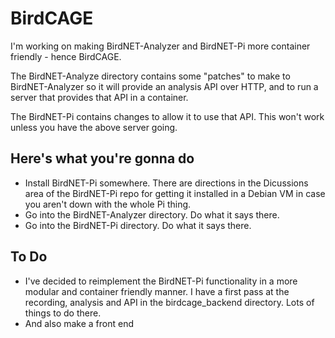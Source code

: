 # BirdCAGE
I'm working on making BirdNET-Analyzer and BirdNET-Pi more container friendly - hence BirdCAGE.

The BirdNET-Analyze directory contains some "patches" to make to BirdNET-Analyzer so it will provide an analysis API over HTTP, and to run a server that provides that API in a container.

The BirdNET-Pi contains changes to allow it to use that API. This won't work unless you have the above server going.

## Here's what you're gonna do
- Install BirdNET-Pi somewhere. There are directions in the Dicussions area of the BirdNET-Pi repo for getting it installed in a Debian VM in case you aren't down with the whole Pi thing.
- Go into the BirdNET-Analyzer directory. Do what it says there.
- Go into the BirdNET-Pi directory. Do what it says there.

## To Do
- I've decided to reimplement the BirdNET-Pi functionality in a more modular and container friendly manner. I have a first pass at the recording, analysis and API in the birdcage_backend
directory. Lots of things to do there.
- And also make a front end
